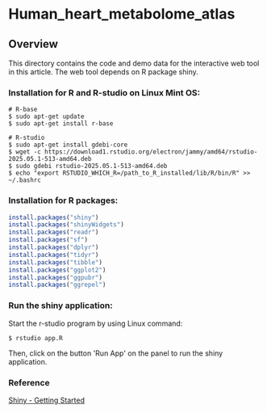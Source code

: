 # Human_heart_metabolome_atlas

## Overview

This directory contains the code and demo data for the interactive web tool in this article. The web tool depends on R  package shiny.



### **Installation for R and R-studio on Linux Mint OS:**

```
# R-base
$ sudo apt-get update
$ sudo apt-get install r-base

# R-studio 
$ sudo apt-get install gdebi-core
$ wget -c https://download1.rstudio.org/electron/jammy/amd64/rstudio-2025.05.1-513-amd64.deb
$ sudo gdebi rstudio-2025.05.1-513-amd64.deb
$ echo "export RSTUDIO_WHICH_R=/path_to_R_installed/lib/R/bin/R" >> ~/.bashrc
```



### **Installation for R packages:**

```R
install.packages("shiny")
install.packages("shinyWidgets")
install.packages("readr")
install.packages("sf")
install.packages("dplyr")
install.packages("tidyr")
install.packages("tibble")
install.packages("ggplot2")
install.packages("ggpubr")
install.packages("ggrepel")
```



### **Run the shiny application:**

Start the r-studio program by using Linux command:

```
$ rstudio app.R   
```

Then, click on the button 'Run App' on the panel to run the shiny application.



### Reference

[Shiny - Getting Started](https://shiny.posit.co/r/getstarted/build-an-app/hello-shiny/getting-started.html)